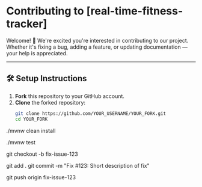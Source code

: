 # Contributing to [real-time-fitness-tracker]

Welcome! 🎉 We're excited you're interested in contributing to our project. Whether it's fixing a bug, adding a feature, or updating documentation — your help is appreciated.

---

## 🛠️ Setup Instructions

1. **Fork** this repository to your GitHub account.
2. **Clone** the forked repository:
   ```bash
   git clone https://github.com/YOUR_USERNAME/YOUR_FORK.git
   cd YOUR_FORK

./mvnw clean install

./mvnw test

git checkout -b fix-issue-123

git add .
git commit -m "Fix #123: Short description of fix"

git push origin fix-issue-123



